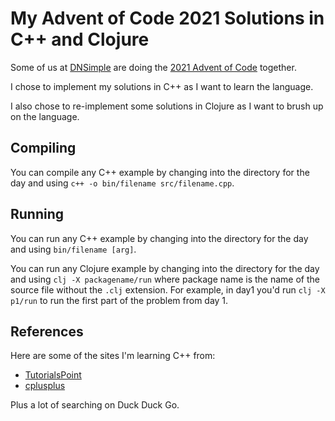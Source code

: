 # My Advent of Code 2021 Solutions in C++ and Clojure

Some of us at [DNSimple](https://dnsimple.com) are doing the [2021 Advent of Code](https://adventofcode.com/2021) together.

I chose to implement my solutions in C++ as I want to learn the language.

I also chose to re-implement some solutions in Clojure as I want to brush up on the language.

## Compiling

You can compile any C++ example by changing into the directory for the day and using `c++ -o bin/filename src/filename.cpp`.

## Running

You can run any C++ example by changing into the directory for the day and using `bin/filename [arg]`.

You can run any Clojure example by changing into the directory for the day and using `clj -X packagename/run` where package name is the name of the source file without the `.clj` extension. For example, in day1 you'd run `clj -X p1/run` to run the first part of the problem from day 1. 

## References

Here are some of the sites I'm learning C++ from:

* [TutorialsPoint](https://www.tutorialspoint.com/cplusplus/index.htm)
* [cplusplus](https://www.cplusplus.com/)

Plus a lot of searching on Duck Duck Go.
